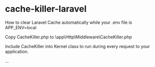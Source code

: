 # cache-killer-laravel

How to clear Laravel Cache automatically while your .env file is APP_ENV=local

Copy CacheKiller.php to \app\Http\Middleware\CacheKiller.php

Include CacheKiller into Kernel class to run during every request to your application.

...
<?php namespace App\Http;

use Illuminate\Foundation\Http\Kernel as HttpKernel;


class Kernel extends HttpKernel
{

    protected $middleware = [
        
        // ...   
        
        \App\Http\Middleware\CacheKiller::class,
    ];

...
